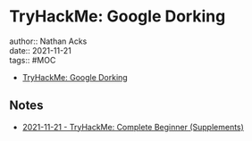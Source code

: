 # TryHackMe: Google Dorking

author:: Nathan Acks  
date:: 2021-11-21  
tags:: #MOC

* [TryHackMe: Google Dorking](https://tryhackme.com/room/googledorking)

## Notes

* [2021-11-21 - TryHackMe: Complete Beginner (Supplements)](../log/2021-11-21-tryhackme-complete-beginner-supplements.md)

